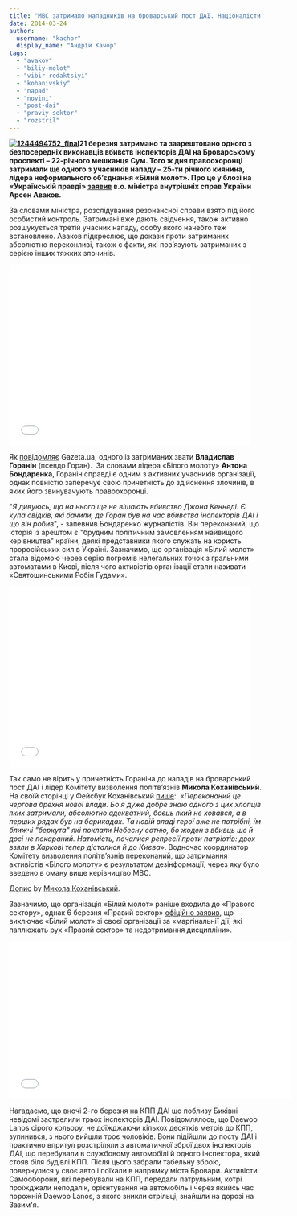 ```yaml
---
title: "МВС затримало нападників на броварський пост ДАІ. Націоналісти звинувачують міліцію в переслідуваннях"
date: 2014-03-24
author: 
  username: "kachor"
  display_name: "Андрій Качор"
tags: 
  - "avakov"
  - "biliy-molot"
  - "vibir-redaktsiyi"
  - "kohanivskiy"
  - "napad"
  - "novini"
  - "post-dai"
  - "praviy-sektor"
  - "rozstril"
---
```


**[![1244494752_final](https://mpz.brovary.org/wp-content/uploads/2014/03/1244494752_final.jpg)](https://mpz.brovary.org/wp-content/uploads/2014/03/1244494752_final.jpg)21 березня затримано та заарештовано одного з безпосередніх виконавців вбивств інспекторів ДАІ на Броварському проспекті – 22-річного мешканця Сум. Того ж дня правоохоронці затримали ще одного з учасників нападу – 25-ти річного киянина, лідера неформального об’єднання «Білий молот». Про це у блозі на «Українській правді» [заявив](http://blogs.pravda.com.ua/authors/avakov/532c7945eafc0/) в.о. міністра внутрішніх справ України Арсен Аваков.**

За словами міністра, розслідування резонансної справи взято під його особистий контроль. Затримані вже дають свідчення, також активно розшукується третій учасник нападу, особу якого начебто теж встановлено. Аваков підкреслює, що докази проти затриманих абсолютно переконливі, також є факти, які пов’язують затриманих з серією інших тяжких злочинів.

<iframe src="//www.youtube.com/embed/L8vF-3dZC-8" height="360" width="480" allowfullscreen frameborder="0"></iframe>

Як [повідомляє](http://gazeta.ua/articles/np/_lider-bilogo-molotu-zustrichavsya-z-avakovim-pislya-vbivstva-inspektoriv-dai-aktivist/548562) Gazeta.ua, одного із затриманих звати **Владислав Горанін** (псевдо Горан).  За словами лідера «Білого молоту» **Антона Бондаренка**, Горанін справді є одним з активних учасників організації, однак повністю заперечує свою причетність до здійснення злочинів, в яких його звинувачують правоохоронці.

"_Я дивуюсь, що на нього ще не вішають вбивство Джона Кеннеді. Є купа свідків, які бачили, де Горан був на час вбивства інспекторів ДАІ і що він робив_", - запевнив Бондаренко журналістів. Він переконаний, що історія із арештом є "брудним політичним замовленням найвищого керівництва" країни, деякі представники якого служать на користь проросійських сил в Україні. Зазначимо, що організація «Білий молот» стала відомою через серію погромів нелегальних точок з гральними автоматами в Києві, після чого активістів організації стали називати «Святошинськими Робін Гудами».

<iframe src="//www.youtube.com/embed/rj8gZf-nYHc" height="360" width="480" allowfullscreen frameborder="0"></iframe>

Так само не вірить у причетність Гораніна до нападів на броварський пост ДАІ і лідер Комітету визволення політв’язнів **Микола Коханівський**. На своїй сторінці у Фейсбук Коханівський [пише](https://www.facebook.com/permalink.php?story_fbid=606467039434207&id=100002127509181&stream_ref=10):  «_Переконаний це чергова брехня нової влади. Бо я дуже добре знаю одного з цих хлопців яких затримали, абсолютно адекватний, боєць який не ховався, а в перших рядах був на барикадах. Та новій владі герої вже не потрібні, їм ближчі "беркута" які поклали Небесну сотню, бо жоден з вбивць ще й досі не покараний. Натомість, почалися репресії проти патріотів: двох взяли в Харкові тепер дісталися й до Києва_». Водночас координатор Комітету визволення політв’язнів переконаний, що затримання активістів «Білого молоту» є результатом дезінформації, через яку було введено в оману вище керівництво МВС.

<script engine="text/javascript">// <![CDATA[ (function(d, s, id) { var js, fjs = d.getElementsByTagName(s)[0]; if (d.getElementById(id)) return; js = d.createElement(s); js.id = id; js.src = "//connect.facebook.net/uk_UA/all.js#xfbml=1"; fjs.parentNode.insertBefore(js, fjs); }(document, 'script', 'facebook-jssdk')); // ]]></script>

[Допис](https://www.facebook.com/permalink.php?story_fbid=606467039434207&id=100002127509181) by [Микола Коханівський](https://www.facebook.com/profile.php?id=100002127509181).

Зазначимо, що організація «Білий молот» раніше входила до «Правого сектору», однак 6 березня «Правий сектор» [офіційно заявив](http://pravyysektor.info/news/ofitsijna-zayava-pravoho-sektoru/?labelYXX_45678ffbuiy8ckads54fd=1), що виключає «Білий молот» зі своєї організації за «маргінальнії дії, які паплюжать рух «Правий сектор» та недотримання дисципліни».

<iframe src="//www.youtube.com/embed/lXDmEo65n3c" height="315" width="560" allowfullscreen frameborder="0"></iframe>

Нагадаємо, що вночі 2-го березня на КПП ДАІ що поблизу Биківні невідомі застрелили трьох інспекторів ДАІ. Повідомлялось, що Daewoo Lanos сірого кольору, не доїжджаючи кількох десятків метрів до КПП, зупинився, з нього вийшли троє чоловіків. Вони підійшли до посту ДАІ і практично впритул розстріляли з автоматичної зброї двох інспекторів ДАІ, що перебували в службовому автомобілі й одного інспектора, який стояв біля будівлі КПП. Після цього забрали табельну зброю, повернулися у своє авто і поїхали в напрямку міста Бровари. Активісти Самооборони, які перебували на КПП, передали патрульним, котрі проїжджали неподалік, орієнтування на автомобіль і через якийсь час порожній Daewoo Lanos, з якого зникли стрільці, знайшли на дорозі на Зазим'я.
